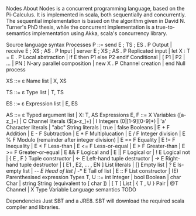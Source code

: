Nodes
About
Nodes is a concurrent programming language, based on the Pi-Calculus. It is implemented in scala, both sequentially and concurrently. The sequential implementation is based on the algorithm given in David N. Turner's PhD thesis, while the concurrent implementation is a true-to-semantics implementation using Akka, scala's concurrency library.

Source language syntax
Processes
P ::= send E ; TS ; ES . P          Output
    | receive E ; XS ; AS . P       Input
    | server E ; XS ; AS . P        Replicated input
    | let X : T = E . P             Local abstraction
    | if E then P1 else P2 endif    Conditional
    | [ P1 | P2 | ... | PN ]        N-ary parallel composition
    | new X . P                     Channel creation
    | end                           Null process

XS ::= ε                            Name list
    | X, XS

TS ::= ε                            Type list
    | T, TS

ES ::= ε                            Expression list
    | E, ES

AS ::= ε                            Typed argument list
    | X: T, AS
Expressions
E, F ::= X                          Variables ([a-z_]+)
    | C                             Channel literals ($[a-z_]+)
    | I                             Integers (0|[1-9][0-9]*)
    | 'a'                           Character literals
    | "abc"                         String literals
    | true | false                  Booleans
    | E + F                         Addition
    | E - F                         Subtraction
    | E * F                         Multiplucation
    | E / F                         Integer division
    | E % F                         Modulo (remainder after integer division)
    | E == F                        Equality
    | E != F                        Inequality
    | E < F                         Less-than
    | E <= F                        Less-or-equal
    | E > F                         Greater-than
    | E >= F                        Greater-or-equal
    | E && F                        Logical and
    | E || F                        Logical or
    | ! E                           Logical not
    | { E , F }                     Tuple constructor
    | <- E                          Left-hand tuple destructor
    | -> E                          Right-hand tuple destructor
    | [ E1 , E2, ... , EN ]         List literals
    | []                            Empty list
    | ? E                           Is-empty list
    | *-- E                         Head of list
    | -** E                         Tail of list
    | E :: F                        List constructor
    | (E)                           Parenthesised expression
Types
T, U ::= int                        Integer
    | bool                          Boolean
    | char                          Char
    | string                        String (equivalent to [ char ])
    | [ T ]                         List
    | { T , U }                     Pair
    | @T                            Channel
    | X                             Type Variable
Language semantics
TODO

Dependencies
Just SBT and a JRE8. SBT will download the required scala compiler and libraries.

